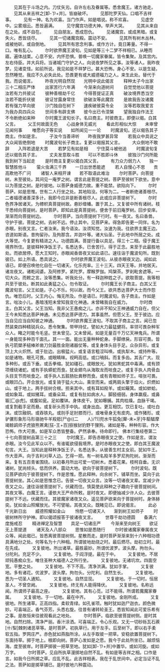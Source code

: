 <!-- { "loadSidebar": true } -->
　　见其在于斗场之内。刀仗矢刃。自许左右及眷属等。悉舍魔王。诸方驰走。
　　见其从来吉祥之[卸-ㄗ+并]。皆崩破坏。
　　见那陀罗天仙。口唱不吉祥事。
　　见有一神。名为欢喜。当门作声。如是唱说。称不欢喜。
　　见虚空中。尘雾烟云。悉皆遍满。
　　见守魔宫功德大神。举声大哭。
　　见其从来自在之处。成不自在。
　　见自朋友。悉成怨仇。
　　见诸魔宫。或成黑暗。或复失火。悉皆烧尽。
　　见其一切诸魔宫殿。震动不安。
　　见其所有树木丛林。或被他斫。或自倒地。
　　见其所有思念判事。或作方计。竟日筹量。不得一口。唯有乱心。
　　尔时欲界魔王波旬。见如是等三十二梦不祥相已。从睡而寤。遍体战栗。心意不安。内怀恐惧。普唤一切魔家眷属。皆令集聚。及其宫内。左右侍臣。并大兵将。当诸城门守护之人。向说夜梦所见之事。汝等诸人。我昨夜梦。见诸变怪。如前所说。我见如是不祥梦已。甚大恐怖。身心不安。以是生疑。忽然睡觉。我应不久必失此处。恐畏更有或大威德福力之人。来生此处。替代于我。而说偈言。
　　昨夜光明自然现　　光明中说此偈言
　　释种太子今出家　　三十二相庄严体
　　出家苦行六年满　　今渐来向道树间
　　自觉觉他以菩提　　汝若有力共彼试
　　彼种善根劫千亿　　今得菩提证正真
　　破汝境界悉当空　　汝若不能折伏彼
　　彼证甘露身常住　　欲破汝等此魔宫
　　是故我告汝诸魔　　若有强力早向彼
　　沙门独自在树下　　速疾破彼莫令全
　　汝等若取我爱言　　为我办具四兵众
　　世间多有辟支佛　　彼今出已令涅槃
　　望我独自作法王　　不令断绝如来种
　　尔时魔王波旬长子。名曰商主。时彼商主。即便以偈。白其父言。
　　父王何故面无色　　心战身体无威光
　　看此形相似大惊　　未审曾见闻何事
　　唯愿向子等实说　　如所闻见一一论
　　时魔波旬。还以偈告其子商主。作如是言。
　　子汝今当善谛听　　昨夜我梦甚异常
　　若我众中具说之　　大众闻皆绝倒地
　　时魔波旬长子商主。复更以偈报其父言。
　　大众倒地不敢辞　　入阵若退是大苦
　　若梦见有如是相　　宁住莫斗被他追
　　时魔波旬复还以偈告其子言。
　　丈夫发意取斗胜　　可以不胜即斗休
　　彼独沙门何所能　　我到树下当起走
　　是时商主复更以偈白其父言。
　　有力众力弱力人　　独一智慧胜他斗
　　萤火虫满三千界　　一日出世悉能遮
　　若人自慢心不思　　贡高欺他不广问
　　诸智人来相开谏　　若不取语此难治
　　尔时菩萨。向菩提树。未至彼处。其间见一庵罗之树。谓言此是菩提之树。菩萨至彼树下欲坐。意中以为菩提之树。是时彼地。以菩萨身威德力故。重不能禁。欲陷向下。
　　尔时菩萨。如是思惟。世有二人行坐之处。其地陷没。何等为二。一者断绝诸善根尽。二者福德诸善深多计。我即今应非是断善根尽人。此或应非菩提树下。
　　尔时色界净居诸天。为幖帜真菩提树故。悬妙缯幡。置于其上。又复彼中所有诸树。枝干悉倾向菩提树。是时菩萨。即知此是真菩提树。便舍于前旧庵罗树。回步安庠。渐渐而向菩提树边。
　　尔时菩萨。当向菩提树下行时。有一夜叉。名曰香兽。守护于彼。菩提之树。去树不远。停止其中。见菩萨来。得急即告更一同伴。名为赤眼。别夜叉言。仁者汝来。我今语汝。汝须知觉。汝速为我。往欲界主魔王边。咨道如斯语。昔拘留孙。及拘那含。并迦叶等。诸大仙圣。于此地中所居之处。成大等觉。今复更有精进之人。功德圆满。菩提行备以具足。得三十二相。侵于魔王境界所住。是彼释种净饭王子。名悉达多。已舍苦行。得于正念。来至于此最胜地处。而欲居停。愿大王知时。赤眼闻香兽夜叉如此语已。速往诣于魔波旬所。既到彼已。如上所语。悉具说之。
　　尔时欲界魔王波旬。从彼赤眼夜叉边。闻如此语已。即便召唤他化自在一切诸天。化乐兜率。三十三天。四天王等。并地居天。诸龙夜叉。诸乾闼婆。及阿修罗。紧陀罗。摩睺罗伽。鸠槃茶。罗刹毗舍遮等。一切大众。而敕之言。汝等悉集。听我处分。有一释迦种姓之子。欲取菩提。我等相共至于彼处。断其如此勇猛之心。勿令取证。
　　尔时魔王长子商主。白其父王魔波旬言。父王如是。子心不乐。何以故。而今父王。欲共悉达菩萨大士而作怨仇。唯恐后时。父王内心。悔无所及。作是语已。时魔波旬。告子商主。作如是言。咄汝小儿。愚暗浅短未曾知我变化神通。未曾睹我自在威力。
　　尔时商主。白其父言。父王当知。我非父王愚痴之儿。亦非不知父王神通威力自在。但父王今未知悉达菩萨神通。未见悉达菩萨德力。其事虽然。但愿父王。至于彼边。应当自见应当自知彼之神通。
　　尔时欲界魔王波旬。不取其子商主之言。闻已忽然装束四种精锐兵众。悉令聚集。带甲持仗。譬如大力最猛健将。率领可畏杂种军众人。睹之时能令毛竖。世未曾见。又未曾闻。如是无量百千万亿天神鬼兵。所谓一身能现多种百千面孔。其一一面。能出无量种种蛇身。手脚缭戾。形容可畏。皆执弓箭槊矛槌棒斧凿刀剑最胜金刚诸器仗等。或复身体头目手足。众杂异形。或复顶上大火炽然。或于肚边。出极猛火。或复语言粗涩叫唤。或执犁木。或持杵等。如是诸物。眼孔可畏。或眼睛睐。视眄高低。或口喎斜。而复多齿。其舌广大。现多种形。或舌下垂。或舌拳缩。犹如礓石。或眼放光。犹如黑蛇其中毒满。或有颈项缠绕诸蛇。或有手执蟒蛇而食。犹金翅鸟从海取龙而啖食之。或复手执人肉骨血头目支节而啖食之。或手执人五脏肠肚粪秽而食。或有青眼如师子王。喧张可畏。或眼凹凸。开合放光。或复骑于猛火大山。乘空而来。或两肩头擎于焰火。炽燃如山。或于地上。两手拔树合根。担来其中。或有耳如羖羊。或如簸箕。或如蚌蛤。或如象耳。或如猪耳。或垂朵耳。或复有肚如病水人。脚胫细弱。身体羸瘦。或鼻匾[匚@虎]。或腹如瓮。足如覆钵。身体皮干。犹如曝脯。其肉枯燥。血脉干竭。或复割截手足而悬。或复斫头而手中执。或身出血。更互相饮。饮已复吐。或吐白沫。或饮融铜。或吞铁丸。或刖手足肘膝而行。或唯骨身无有皮肉。或作猪形。或驴骡形象形马形骆驰牛羊羖羝[尸@((二　　人)/?)]兜水牛狐兔[犛-未+牙]牛駏驉摩竭鲸鹢师子虎狼熊罴禽[狂-王+百]猕猴豺豹野干狸狗。诸如是等。种种形容。作大恐怖。作大可畏。如是军众悉皆整备。俨然承奉。待命即行。
佛本行集经卷第二十七向菩提树品第三十之三
　　尔时魔王。即告赤眼夜叉之使。作如是言。谓汝赤眼。汝今见此军众以不。有谁辄欲侵我境界。是时赤眼夜叉之使。即白其王魔波旬言。大王。当知此是释种净饭王子。名悉达多。从彼善生村主女前。犹如牛王。作大音声。向于吉利刈草人边。乞得一把。有一树名羖羊多罗尼拘陀树。渐渐而来。复有五百青雀围绕。以初春月所出可爱一切树木。悉着花果。枝柯自垂。无识诸树。犹尚倾头。低而供养。震动大地。欲向于彼菩提树下。
　　尔时波旬。既见菩萨欲向于彼菩提树下。作是思惟。愿此释种。向余树下。铺草而坐。莫向于此菩提树坐。其心如是思惟念已。告彼一切夜叉众言。汝等一切诸夜叉辈。宜减少许夜叉之众。速往诣彼菩提树下。伏藏而住。慎莫使此释种之子趣向于彼菩提树间。其夜叉等。白魔王言。谨依大王严命所敕。是时夜叉。即便抽减少许人众。去彼菩提树下不远。伏藏而住。其彼魔家诸夜叉众。遥见菩萨欲来向于菩提树时。身体赫奕。犹如金山照耀放光。不可譬喻。其夜叉众。既睹见已。即说偈言。
　　此必千光新日出　　威德照耀如金山
　　怜愍一切诸天人　　渐到树王如师子
　　时彼树林所守护神。即以偈颂报答于彼诸夜叉言。
　　世尊千劫功德圆　　备满六度施戒忍
　　精进禅定及智慧　　具足一切诸庄严
　　今渐来至向树王　　欲证无上菩提道
　　诸天及人八部众　　思惟如是悉随行
　　尔时彼诸魔家眷属夜叉众等。闻此偈已。皆悉离彼菩提树侧。星散而走。是时菩萨渐渐来到十六种相功德具满地分之处。何等名为十六种相。所谓彼地劫烧之时。最后燃尽。劫初立时。最在先成。
　　又复彼地。所出诸草。最胜最妙。所谓优波罗。波头摩。拘勿头。分陀利。充足不少。
　　又复彼地。于阎浮提。最在于中。
　　又复彼地。不居顽钝愚痴众生。唯住圣种大福德人之所行坐。
　　又复彼地。无诸坑坎。四面空宽。平整之处。
　　又复彼地。不下不高。清净洪满。犹如手掌。
　　又复彼地。多有诸花。优波罗。波头摩。拘勿头。分陀利。自然生长。
　　又复彼地。悉为一切圣人通知。
　　又复彼地。自然显现。
　　又复彼地。于一切时。恒居圣人。不曾空阙。
　　又复彼地。终无有人能得降伏。
　　又复彼地。名称远闻。所谓师子最高之座。
　　又复彼地。其有心觅。过不能得。所谓若魔魔家眷属。
　　又复彼地。于一切地。最在中齐。
　　又复彼地。金刚所成。
　　又复彼地。所生诸草。正高四指。柔软青绿。如孔雀项。触时犹如迦尸迦衣。颜色微妙。可喜端正。香气芬芳。头悉右旋。往昔有诸转轮圣王。悉皆知闻此可爱乐希有之事。是故恒来往彼观看此之地处。
　　尔时菩萨。临欲至彼菩提树侧。是时其地。自然扫除。清净严丽。香汁涂洒。可喜端正。令心乐观。又无一切砂砾瓦石蒺[卄/梨]棘刺诸恶草等。是时菩萨。初执草行。用于左手。后至树下。即以右手柔软五指。罗网庄严。赤色犹如燕脂所涂。从左手取彼一把草。安稳欲置菩提树下。东面持草。掷于地上。根即向树。菩萨心发如是之愿。我今于此处所坐已。越烦恼海。度至彼岸。时菩萨掷彼一把草至地。犹如[卸-ㄗ+并]中置华。或如河旋。或如万字。
　　尔时菩萨。见自所执草漫掷地自然不乱。有如是等吉祥之相。口作是言。如我今日所掷之草。应乱不乱。此吉祥相表。我在于乱世间中。必定当证不乱之法。菩萨如是掷草铺已。是时彼地六种震动。
